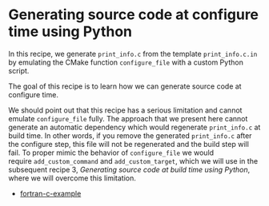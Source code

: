 # Generating source code at configure time using Python

In this recipe, we generate `print_info.c` from the template `print_info.c.in`
by emulating the CMake function `configure_file` with a custom Python script.

The goal of this recipe is to learn how we can generate source code at
configure time.

We should point out that this recipe has a serious limitation and cannot
emulate `configure_file` fully. The approach that we present here cannot
generate an automatic dependency which would regenerate `print_info.c` at build
time. In other words, if you remove the generated `print_info.c` after the
configure step, this file will not be regenerated and the build step will fail.
To proper mimic the behavior of `configure_file` we would
require `add_custom_command` and `add_custom_target`, which we will use in the
subsequent recipe 3, *Generating source code at build time using Python*, where
we will overcome this limitation.


- [fortran-c-example](fortran-c-example/)
